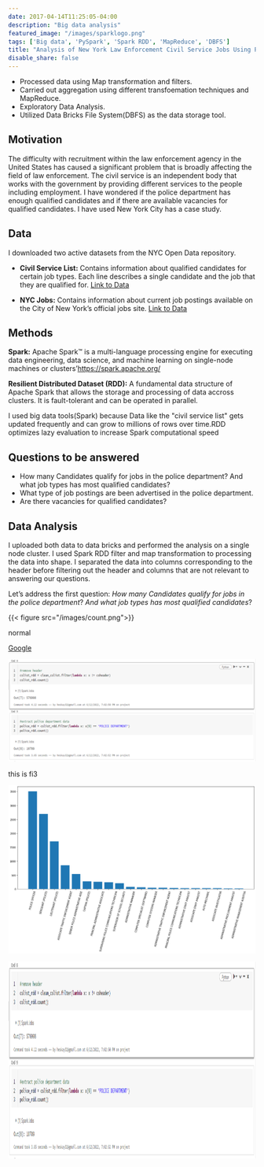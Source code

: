 ```yaml
---
date: 2017-04-14T11:25:05-04:00
description: "Big data analysis"
featured_image: "/images/sparklogo.png"
tags: ['Big data', 'PySpark', 'Spark RDD', 'MapReduce', 'DBFS']
title: "Analysis of New York Law Enforcement Civil Service Jobs Using Python PySpark"
disable_share: false
---
```

- Processed data using Map transformation and filters.
- Carried out aggregation using different transfoemation techniques and MapReduce.
- Exploratory Data Analysis.
- Utilized Data Bricks File System(DBFS) as the data storage tool.



## Motivation

The difficulty with recruitment within the law enforcement agency in the United States has caused a significant problem that is broadly affecting the field of law enforcement. The civil service is an independent body that works with the government by providing different services to the people including employment. I have wondered if the police department has enough qualified candidates and if there are available vacancies for qualified candidates. I have used New York City has a case study. 

## Data

I downloaded two active datasets from the NYC Open Data repository.

- **Civil Service List:** Contains information about qualified candidates for certain job types. Each line describes a single candidate and the job that they are qualified for. 
[Link to Data](https://data.cityofnewyork.us/City-Government/Civil-Service-List-Active-/vx8i-nprf)

- **NYC Jobs:** Contains information about current job postings available on the City of New York’s official jobs site.
[Link to Data](https://data.cityofnewyork.us/City-Government/NYC-Jobs/pda4-rgn4/data)

## Methods

**Spark:** Apache Spark™ is a multi-language processing engine for executing data engineering, data science, and machine learning on single-node machines or clusters’https://spark.apache.org/

**Resilient Distributed Dataset (RDD):** A fundamental data structure of Apache Spark that allows the storage and processing of data accross clusters. It is fault-tolerant and can be operated in parallel.

I used big data tools(Spark) because Data like the "civil service list" gets updated frequently and can grow to millions of rows over time.RDD optimizes lazy evaluation to increase Spark computational speed

## Questions to be answered

- How many Candidates qualify for jobs in the police department? And what job types has most qualified candidates?
- What type of job postings are been advertised in the police department.
- Are there vacancies for qualified candidates?

## Data Analysis

I uploaded both data to data bricks and performed the analysis on a single node cluster.
I used Spark RDD filter and map transformation to processing the data into shape. I separated the data into columns corresponding to the header before filtering out the header and columns that are not relevant to answering our questions.

Let’s address the first question: *How many Candidates qualify for jobs in the police department*? *And what job types has most qualified candidates*?


{{< figure src="/images/count.png">}}

normal

<a href="https://www.google.com">Google</a>

![The San Juan Mountains are beautiful!](/images/count.png "San Juan Mountains")

this is fi3

![The San Juan Mountains are beautiful!](/images/fig3.png "San Juan Mountains")

<img src="/images/count.png" width="800" height="400">